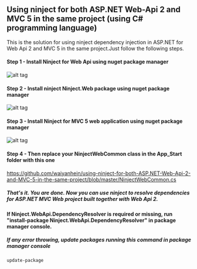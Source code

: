 ## Using ninject for both ASP.NET Web-Api 2 and MVC 5 in the same project (using C# programming language)

This is the solution for using ninject dependency injection in ASP.NET for Web Api 2 and MVC 5 in the same project.Just follow the following steps.

#### Step 1 - Install Ninject for Web Api using nuget package manager

![alt tag](https://github.com/waiyanhein/using-ninject-for-both-ASP.NET-Web-Api-2-and-MVC-5-in-the-same-project/blob/master/Screenshot%20(185).png)

#### Step 2 - Install ninject Ninject.Web package using nuget package manager

![alt tag](https://github.com/waiyanhein/using-ninject-for-both-ASP.NET-Web-Api-2-and-MVC-5-in-the-same-project/blob/master/Screenshot%20(182).png)

#### Step 3 - Install Ninject for MVC 5 web application using nuget package manager

![alt tag](https://github.com/waiyanhein/using-ninject-for-both-ASP.NET-Web-Api-2-and-MVC-5-in-the-same-project/blob/master/Screenshot%20(184).png)

#### Step 4 - Then replace your NinjectWebCommon class in the App_Start folder with this one

https://github.com/waiyanhein/using-ninject-for-both-ASP.NET-Web-Api-2-and-MVC-5-in-the-same-project/blob/master/NinjectWebCommon.cs

##### That's it. You are done. Now you can use ninject to resolve dependencies for ASP.NET MVC Web project built together with Web Api 2. 

#### If Ninject.WebApi.DependencyResolver is required or missing, run "install-package Ninject.WebApi.DependencyResolver" in package manager console.

##### If any error throwing, update packages running this command in package manager console
``
update-package
``
